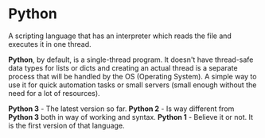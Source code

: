 # Python

A scripting language that has an interpreter which reads the file and executes it in one thread.

**Python**, by default, is a single-thread program. It doesn't have thread-safe data types for 
lists or dicts and creating an actual thread is a separate process that will be handled by the 
OS (Operating System). A simple way to use it for quick automation tasks or small servers 
(small enough without the need for a lot of resources).

**Python 3** - The latest version so far.
**Python 2** - Is way different from **Python 3** both in way of working and syntax.
**Python 1** - Believe it or not. It is the first version of that language.
